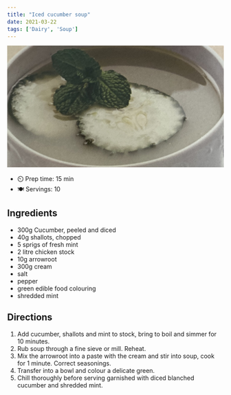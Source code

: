 ```yaml
---
title: "Iced cucumber soup"
date: 2021-03-22
tags: ['Dairy', 'Soup']
---
```


![Iced Cucumber soup](/recipes/pix/iced-cucumber-soup.png)

- ⏲️ Prep time: 15 min
- 🍽️ Servings: 10

## Ingredients

- 300g Cucumber, peeled and diced
- 40g shallots, chopped
- 5 sprigs of fresh mint
- 2 litre chicken stock
- 10g arrowroot
- 300g cream
- salt
- pepper
- green edible food colouring
- shredded mint

## Directions

1. Add cucumber, shallots and mint to stock, bring to boil and simmer for 10 minutes.
2. Rub soup through a fine sieve or mill. Reheat.
3. Mix the arrowroot into a paste with the cream and stir into soup, cook for 1 minute. Correct seasonings.
4. Transfer into a bowl and colour a delicate green.
5. Chill thoroughly before serving garnished with diced blanched cucumber and shredded mint.
